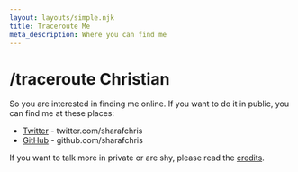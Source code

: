 ```yaml
---
layout: layouts/simple.njk
title: Traceroute Me
meta_description: Where you can find me
---
```


# /traceroute Christian

So you are interested in finding me online. If you want to do it in public, you can find me at these places:
* <a href="https://twitter.com/sharafchris" target="_blank">Twitter</a> - twitter.com/sharafchris
* <a href="https://github.com/sharafc" target="_blank">GitHub</a> - github.com/sharafchris

If you want to talk more in private or are shy, please read the <a href="/credits">credits</a>.

